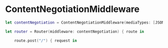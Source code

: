 # ContentNegotiationMiddleware

```swift
let contentNegotiation = ContentNegotiationMiddleware(mediaTypes: [JSONMediaType()])

let router = Router(middleware: contentNegotiation) { route in

    route.post("/") { request in

```
